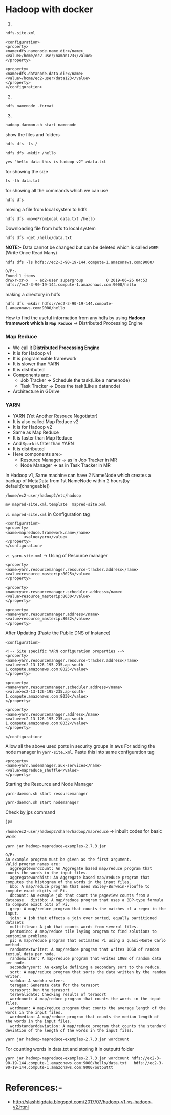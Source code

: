 # Hadoop with docker

1. 
```hdfs-site.xml```
```
<configuration>
<property>
<name>dfs.namenode.name.dir</name>
<value>/home/ec2-user/naman123</value>
</property>

<property>
<name>dfs.datanode.data.dir</name>
<value>/home/ec2-user/data123</value>
</property>
</configuration>
```
2. 
```
hdfs namenode -format
```
3. 
```
hadoop-daemon.sh start namenode
```
show the files and folders
```
hdfs dfs -ls /
```
```
hdfs dfs -mkdir /hello
```
```
yes "hello data this is hadoop v2" >data.txt
```
for showing the size
```
ls -lh data.txt
```
for showing all the commands which we can use
```
hdfs dfs
```
moving a file from local system to hdfs
```
hdfs dfs -moveFromLocal data.txt /hello
```
Downloading file from hdfs to local system
```
hdfs dfs -get /hello/data.txt
```



**NOTE:-** Data cannot be changed but can be deleted which is called ```WORM``` (Write Once Read Many)

```
hdfs dfs -ls hdfs://ec2-3-90-19-144.compute-1.amazonaws.com:9000/

O/P:-
Found 1 items
drwxr-xr-x   - ec2-user supergroup          0 2019-06-26 04:53 hdfs://ec2-3-90-19-144.compute-1.amazonaws.com:9000/hello
```
making a directory in hdfs
```
hdfs dfs -mkdir hdfs://ec2-3-90-19-144.compute-1.amazonaws.com:9000/hello
```

How to find the useful information from any hdfs by using
**Hadoop framework which is ```Map Reduce```** -> Distributed Processing Engine

### **Map Reduce**
* We call it **Distributed Processing Engine**
* It is for Hadoop v1
* It is programmable framework
* It is slower than YARN
* It is distributed
* Components are:-
    * Job Tracker -> Schedule the task(Like a namenode)
    * Task Tracker -> Does the task(Like a datanode)
* Architecture in GDrive

### **YARN**
* YARN (Yet Another Resouce Negotiator)
* It is also called Map Reduce v2
* It is for Hadoop v2
* Same as Map Reduce
* It is faster than Map Reduce
* And ```Spark``` is fater than YARN
* It is distributed
* Here components are:-
    * Resource Manager -> as in Job Tracker in MR
    * Node Manager -> as in Task Tracker in MR

In Hadoop v1, Same machine can have 2 NameNode which creates a backup of MetaData from 1st NameNode within 2 hours(by default[changeable])

```/home/ec2-user/hadoop2/etc/hadoop```
```
mv mapred-site.xml.template  mapred-site.xml
```
```vi mapred-site.xml``` in Configuration tag
```
<configuration>
<property>
<name>mapreduce.framework.name</name>
        <value>yarn</value>
</property>
</configuration>
```
```vi yarn-site.xml``` -> Using of Resource manager
```
<property>
<name>yarn.resourcemanager.resource-tracker.address</name>
<value>resource_masterip:8025</value>
</property>

<property>
<name>yarn.resourcemanager.scheduler.address</name>
<value>resource_masterip:8030</value>
</property>
 
<property>
<name>yarn.resourcemanager.address</name>
<value>resource_masterip:8032</value>
</property>
```
After Updating (Paste the Public DNS of Instance)
```
<configuration>

<!-- Site specific YARN configuration properties -->
<property>
<name>yarn.resourcemanager.resource-tracker.address</name>
<value>ec2-13-126-195-235.ap-south-1.compute.amazonaws.com:8025</value>
</property>

<property>
<name>yarn.resourcemanager.scheduler.address</name>
<value>ec2-13-126-195-235.ap-south-1.compute.amazonaws.com:8030</value>
</property>

<property>
<name>yarn.resourcemanager.address</name>
<value>ec2-13-126-195-235.ap-south-1.compute.amazonaws.com:8032</value>
</property>

</configuration>
```
Allow all the above used ports in security groups in aws
For adding the node manager in ```yarn-site.xml```. Paste this into same configuration tag
```
<property>
<name>yarn.nodemanager.aux-services</name>
<value>mapreduce_shuffle</value>
</property>
```
Starting the Resource and Node Manager
```
yarn-daemon.sh start resourcemanager
```
```
yarn-daemon.sh start nodemanager
```
Check by jps command
```
jps
```

```/home/ec2-user/hadoop2/share/hadoop/mapreduce``` -> inbuilt codes for basic work
```
yarn jar hadoop-mapreduce-examples-2.7.3.jar

O/P:-
An example program must be given as the first argument.
Valid program names are:
  aggregatewordcount: An Aggregate based map/reduce program that counts the words in the input files.
  aggregatewordhist: An Aggregate based map/reduce program that computes the histogram of the words in the input files.
  bbp: A map/reduce program that uses Bailey-Borwein-Plouffe to compute exact digits of Pi.
  dbcount: An example job that count the pageview counts from a database.  distbbp: A map/reduce program that uses a BBP-type formula to compute exact bits of Pi.
  grep: A map/reduce program that counts the matches of a regex in the input.
  join: A job that effects a join over sorted, equally partitioned datasets
  multifilewc: A job that counts words from several files.
  pentomino: A map/reduce tile laying program to find solutions to pentomino problems.
  pi: A map/reduce program that estimates Pi using a quasi-Monte Carlo method.
  randomtextwriter: A map/reduce program that writes 10GB of random textual data per node.
  randomwriter: A map/reduce program that writes 10GB of random data per node.
  secondarysort: An example defining a secondary sort to the reduce.
  sort: A map/reduce program that sorts the data written by the random writer.
  sudoku: A sudoku solver.
  teragen: Generate data for the terasort
  terasort: Run the terasort
  teravalidate: Checking results of terasort
  wordcount: A map/reduce program that counts the words in the input files.
  wordmean: A map/reduce program that counts the average length of the words in the input files.
  wordmedian: A map/reduce program that counts the median length of the words in the input files.
  wordstandarddeviation: A map/reduce program that counts the standard deviation of the length of the words in the input files.
```
```
yarn jar hadoop-mapreduce-examples-2.7.3.jar wordcount
```
For counting words in data.txt and storing it in outputtt folder
```
yarn jar hadoop-mapreduce-examples-2.7.3.jar wordcount hdfs://ec2-3-90-19-144.compute-1.amazonaws.com:9000/hello/data.txt   hdfs://ec2-3-90-19-144.compute-1.amazonaws.com:9000/outputtt
```



# References:-
* http://slashbigdata.blogspot.com/2017/07/hadoop-v1-vs-hadoop-v2.html
